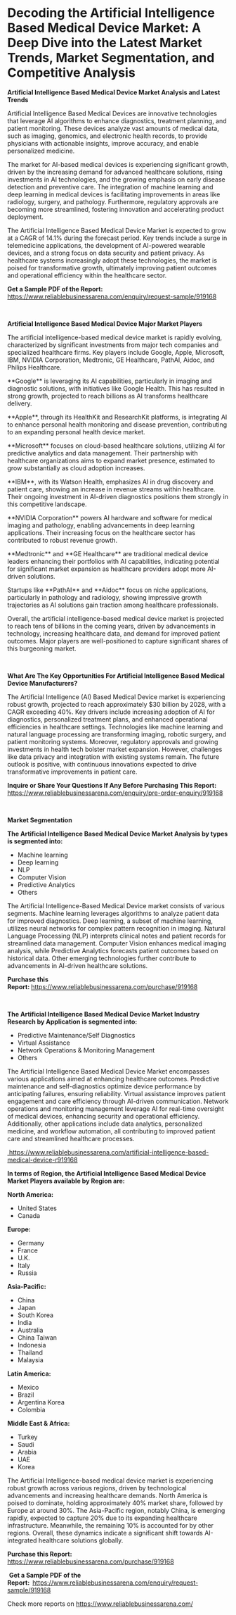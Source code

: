 <p><h1>Decoding the Artificial Intelligence Based Medical Device Market: A Deep Dive into the Latest Market Trends, Market Segmentation, and Competitive Analysis</h1></p><p><strong>Artificial Intelligence Based Medical Device Market Analysis and Latest Trends</strong></p>
<p><p>Artificial Intelligence Based Medical Devices are innovative technologies that leverage AI algorithms to enhance diagnostics, treatment planning, and patient monitoring. These devices analyze vast amounts of medical data, such as imaging, genomics, and electronic health records, to provide physicians with actionable insights, improve accuracy, and enable personalized medicine.</p><p>The market for AI-based medical devices is experiencing significant growth, driven by the increasing demand for advanced healthcare solutions, rising investments in AI technologies, and the growing emphasis on early disease detection and preventive care. The integration of machine learning and deep learning in medical devices is facilitating improvements in areas like radiology, surgery, and pathology. Furthermore, regulatory approvals are becoming more streamlined, fostering innovation and accelerating product deployment.</p><p>The Artificial Intelligence Based Medical Device Market is expected to grow at a CAGR of 14.1% during the forecast period. Key trends include a surge in telemedicine applications, the development of AI-powered wearable devices, and a strong focus on data security and patient privacy. As healthcare systems increasingly adopt these technologies, the market is poised for transformative growth, ultimately improving patient outcomes and operational efficiency within the healthcare sector.</p></p>
<p><strong>Get a Sample PDF of the Report:&nbsp;</strong> <a href="https://www.reliablebusinessarena.com/enquiry/request-sample/919168?utm_campaign=2198&utm_medium=2&utm_source=Github&utm_content=ia&utm_term=07032025&utm_id=artificial-intelligence-based-medical-device">https://www.reliablebusinessarena.com/enquiry/request-sample/919168</a></p>
<p>&nbsp;</p>
<p><strong>Artificial Intelligence Based Medical Device Major Market Players</strong></p>
<p><p>The artificial intelligence-based medical device market is rapidly evolving, characterized by significant investments from major tech companies and specialized healthcare firms. Key players include Google, Apple, Microsoft, IBM, NVIDIA Corporation, Medtronic, GE Healthcare, PathAI, Aidoc, and Philips Healthcare.</p><p>**Google** is leveraging its AI capabilities, particularly in imaging and diagnostic solutions, with initiatives like Google Health. This has resulted in strong growth, projected to reach billions as AI transforms healthcare delivery.</p><p>**Apple**, through its HealthKit and ResearchKit platforms, is integrating AI to enhance personal health monitoring and disease prevention, contributing to an expanding personal health device market.</p><p>**Microsoft** focuses on cloud-based healthcare solutions, utilizing AI for predictive analytics and data management. Their partnership with healthcare organizations aims to expand market presence, estimated to grow substantially as cloud adoption increases.</p><p>**IBM**, with its Watson Health, emphasizes AI in drug discovery and patient care, showing an increase in revenue streams within healthcare. Their ongoing investment in AI-driven diagnostics positions them strongly in this competitive landscape.</p><p>**NVIDIA Corporation** powers AI hardware and software for medical imaging and pathology, enabling advancements in deep learning applications. Their increasing focus on the healthcare sector has contributed to robust revenue growth.</p><p>**Medtronic** and **GE Healthcare** are traditional medical device leaders enhancing their portfolios with AI capabilities, indicating potential for significant market expansion as healthcare providers adopt more AI-driven solutions.</p><p>Startups like **PathAI** and **Aidoc** focus on niche applications, particularly in pathology and radiology, showing impressive growth trajectories as AI solutions gain traction among healthcare professionals.</p><p>Overall, the artificial intelligence-based medical device market is projected to reach tens of billions in the coming years, driven by advancements in technology, increasing healthcare data, and demand for improved patient outcomes. Major players are well-positioned to capture significant shares of this burgeoning market.</p></p>
<p>&nbsp;</p>
<p><strong>What Are The Key Opportunities For Artificial Intelligence Based Medical Device Manufacturers?</strong></p>
<p><p>The Artificial Intelligence (AI) Based Medical Device market is experiencing robust growth, projected to reach approximately $30 billion by 2028, with a CAGR exceeding 40%. Key drivers include increasing adoption of AI for diagnostics, personalized treatment plans, and enhanced operational efficiencies in healthcare settings. Technologies like machine learning and natural language processing are transforming imaging, robotic surgery, and patient monitoring systems. Moreover, regulatory approvals and growing investments in health tech bolster market expansion. However, challenges like data privacy and integration with existing systems remain. The future outlook is positive, with continuous innovations expected to drive transformative improvements in patient care.</p></p>
<p><strong>Inquire or Share Your Questions If Any Before Purchasing This Report:</strong> <a href="https://www.reliablebusinessarena.com/enquiry/pre-order-enquiry/919168?utm_campaign=2198&utm_medium=2&utm_source=Github&utm_content=ia&utm_term=07032025&utm_id=artificial-intelligence-based-medical-device">https://www.reliablebusinessarena.com/enquiry/pre-order-enquiry/919168</a></p>
<p>&nbsp;</p>
<p><strong>Market Segmentation</strong></p>
<p><strong>The Artificial Intelligence Based Medical Device Market Analysis by types is segmented into:</strong></p>
<p><ul><li>Machine learning</li><li>Deep learning</li><li>NLP</li><li>Computer Vision</li><li>Predictive Analytics</li><li>Others</li></ul></p>
<p><p>The Artificial Intelligence-Based Medical Device market consists of various segments. Machine learning leverages algorithms to analyze patient data for improved diagnostics. Deep learning, a subset of machine learning, utilizes neural networks for complex pattern recognition in imaging. Natural Language Processing (NLP) interprets clinical notes and patient records for streamlined data management. Computer Vision enhances medical imaging analysis, while Predictive Analytics forecasts patient outcomes based on historical data. Other emerging technologies further contribute to advancements in AI-driven healthcare solutions.</p></p>
<p><strong>Purchase this Report:&nbsp;</strong><a href="https://www.reliablebusinessarena.com/purchase/919168?utm_campaign=2198&utm_medium=2&utm_source=Github&utm_content=ia&utm_term=07032025&utm_id=artificial-intelligence-based-medical-device">https://www.reliablebusinessarena.com/purchase/919168</a></p>
<p>&nbsp;</p>
<p><strong>The Artificial Intelligence Based Medical Device Market Industry Research by Application is segmented into:</strong></p>
<p><ul><li>Predictive Maintenance/Self Diagnostics</li><li>Virtual Assistance</li><li>Network Operations & Monitoring Management</li><li>Others</li></ul></p>
<p><p>The Artificial Intelligence Based Medical Device Market encompasses various applications aimed at enhancing healthcare outcomes. Predictive maintenance and self-diagnostics optimize device performance by anticipating failures, ensuring reliability. Virtual assistance improves patient engagement and care efficiency through AI-driven communication. Network operations and monitoring management leverage AI for real-time oversight of medical devices, enhancing security and operational efficiency. Additionally, other applications include data analytics, personalized medicine, and workflow automation, all contributing to improved patient care and streamlined healthcare processes.</p></p>
<p><a href="https://www.reliablebusinessarena.com/artificial-intelligence-based-medical-device-r919168?utm_campaign=2198&utm_medium=2&utm_source=Github&utm_content=ia&utm_term=07032025&utm_id=artificial-intelligence-based-medical-device">&nbsp;https://www.reliablebusinessarena.com/artificial-intelligence-based-medical-device-r919168</a></p>
<p><strong>In terms of Region, the Artificial Intelligence Based Medical Device Market Players available by Region are:</strong></p>
<p>
    <p> <strong> North America: </strong>
        <ul>
            <li>United States</li>
            <li>Canada</li>
        </ul>
        </p> 
    <p> <strong> Europe: </strong>
        <ul>
            <li>Germany</li>
            <li>France</li>
            <li>U.K.</li>
            <li>Italy</li>
            <li>Russia</li>
        </ul>
        </p> 
    <p> <strong> Asia-Pacific: </strong>
        <ul>
            <li>China</li>
            <li>Japan</li>
            <li>South Korea</li>
            <li>India</li>
            <li>Australia</li>
            <li>China Taiwan</li>
            <li>Indonesia</li>
            <li>Thailand</li>
            <li>Malaysia</li>
        </ul>
        </p> 
    <p> <strong> Latin America: </strong>
        <ul>
            <li>Mexico</li>
            <li>Brazil</li>
            <li>Argentina Korea</li>
            <li>Colombia</li>
        </ul>
        </p> 
    <p> <strong> Middle East & Africa: </strong>
        <ul>
            <li>Turkey</li>
            <li>Saudi</li>
            <li>Arabia</li>
            <li>UAE</li>
            <li>Korea</li>
        </ul>
    </p>
    </p>
<p><p>The Artificial Intelligence-based medical device market is experiencing robust growth across various regions, driven by technological advancements and increasing healthcare demands. North America is poised to dominate, holding approximately 40% market share, followed by Europe at around 30%. The Asia-Pacific region, notably China, is emerging rapidly, expected to capture 20% due to its expanding healthcare infrastructure. Meanwhile, the remaining 10% is accounted for by other regions. Overall, these dynamics indicate a significant shift towards AI-integrated healthcare solutions globally.</p></p>
<p><strong>Purchase this Report: </strong><a href="https://www.reliablebusinessarena.com/purchase/919168?utm_campaign=2198&utm_medium=2&utm_source=Github&utm_content=ia&utm_term=07032025&utm_id=artificial-intelligence-based-medical-device">https://www.reliablebusinessarena.com/purchase/919168</a></p>
<p>&nbsp;<strong>Get a Sample PDF of the Report:&nbsp;&nbsp;</strong><a href="https://www.reliablebusinessarena.com/enquiry/request-sample/919168?utm_campaign=2198&utm_medium=2&utm_source=Github&utm_content=ia&utm_term=07032025&utm_id=artificial-intelligence-based-medical-device">https://www.reliablebusinessarena.com/enquiry/request-sample/919168</a></p>
<p><strong></strong></p>
<p>Check more reports on <a href="https://www.reliablebusinessarena.com/?utm_campaign=2198&utm_medium=2&utm_source=Github&utm_content=ia&utm_term=07032025&utm_id=artificial-intelligence-based-medical-device">https://www.reliablebusinessarena.com/</a></p>